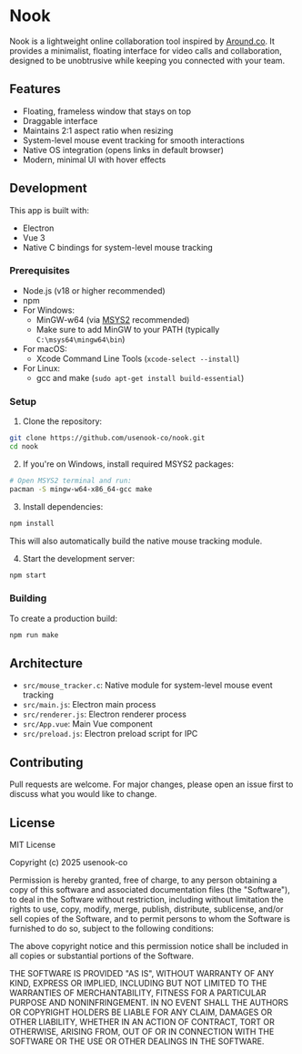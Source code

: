 # Nook

Nook is a lightweight online collaboration tool inspired by [Around.co](https://around.co). It provides a minimalist, floating interface for video calls and collaboration, designed to be unobtrusive while keeping you connected with your team.

## Features

- Floating, frameless window that stays on top
- Draggable interface
- Maintains 2:1 aspect ratio when resizing
- System-level mouse event tracking for smooth interactions
- Native OS integration (opens links in default browser)
- Modern, minimal UI with hover effects

## Development

This app is built with:

- Electron
- Vue 3
- Native C bindings for system-level mouse tracking

### Prerequisites

- Node.js (v18 or higher recommended)
- npm
- For Windows:
  - MinGW-w64 (via [MSYS2](https://www.msys2.org/) recommended)
  - Make sure to add MinGW to your PATH (typically `C:\msys64\mingw64\bin`)
- For macOS:
  - Xcode Command Line Tools (`xcode-select --install`)
- For Linux:
  - gcc and make (`sudo apt-get install build-essential`)

### Setup

1. Clone the repository:

```bash
git clone https://github.com/usenook-co/nook.git
cd nook
```

2. If you're on Windows, install required MSYS2 packages:
```bash
# Open MSYS2 terminal and run:
pacman -S mingw-w64-x86_64-gcc make
```

3. Install dependencies:

```bash
npm install
```

This will also automatically build the native mouse tracking module.

4. Start the development server:

```bash
npm start
```

### Building

To create a production build:

```bash
npm run make
```

## Architecture

- `src/mouse_tracker.c`: Native module for system-level mouse event tracking
- `src/main.js`: Electron main process
- `src/renderer.js`: Electron renderer process
- `src/App.vue`: Main Vue component
- `src/preload.js`: Electron preload script for IPC

## Contributing

Pull requests are welcome. For major changes, please open an issue first to discuss what you would like to change.

## License

MIT License

Copyright (c) 2025 usenook-co

Permission is hereby granted, free of charge, to any person obtaining a copy
of this software and associated documentation files (the "Software"), to deal
in the Software without restriction, including without limitation the rights
to use, copy, modify, merge, publish, distribute, sublicense, and/or sell
copies of the Software, and to permit persons to whom the Software is
furnished to do so, subject to the following conditions:

The above copyright notice and this permission notice shall be included in all
copies or substantial portions of the Software.

THE SOFTWARE IS PROVIDED "AS IS", WITHOUT WARRANTY OF ANY KIND, EXPRESS OR
IMPLIED, INCLUDING BUT NOT LIMITED TO THE WARRANTIES OF MERCHANTABILITY,
FITNESS FOR A PARTICULAR PURPOSE AND NONINFRINGEMENT. IN NO EVENT SHALL THE
AUTHORS OR COPYRIGHT HOLDERS BE LIABLE FOR ANY CLAIM, DAMAGES OR OTHER
LIABILITY, WHETHER IN AN ACTION OF CONTRACT, TORT OR OTHERWISE, ARISING FROM,
OUT OF OR IN CONNECTION WITH THE SOFTWARE OR THE USE OR OTHER DEALINGS IN THE
SOFTWARE.
